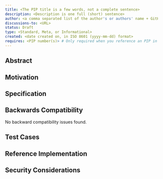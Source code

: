 ```yaml
---
title: <The PIP title is a few words, not a complete sentence>
description: <Description is one full (short) sentence>
author: <a comma separated list of the author's or authors' name + GitHub username (in parenthesis), or name and email (in angle brackets).  Example, FirstName LastName (@GitHubUsername), FirstName LastName <foo@bar.com>, FirstName (@GitHubUsername) and GitHubUsername (@GitHubUsername)>
discussions-to: <URL>
status: Draft
type: <Standard, Meta, or Informational>
created: <date created on, in ISO 8601 (yyyy-mm-dd) format>
requires: <PIP number(s)> # Only required when you reference an PIP in the `Specification` section. Otherwise, remove this field, example: 2,3 or 2.
---
```


<!--
  READ PIP-1 (https://pips.pactus.org/PIPS/pip-1) BEFORE USING THIS TEMPLATE!

  This is the suggested template for new PIPs.
  After you have filled in the requisite fields, please delete these comments.
  The title should be 44 characters or less. It should not repeat the PIP number in title.

  TODO: Remove this comment before submitting
-->

## Abstract

<!--
  The Abstract is a multi-sentence (short paragraph) technical summary.
  This should be a very terse and human-readable version of the specification section.
  Someone should be able to read only the abstract to get the gist of what this specification does.

  TODO: Remove this comment before submitting
-->

## Motivation

<!--
  This section is optional.

  The motivation section should include a description of any nontrivial problems the PIP solves.
  It should not describe how the PIP solves those problems, unless it is not immediately obvious.
  It should not describe why the PIP should be made into a standard, unless it is not immediately obvious.

  With a few exceptions, external links are not allowed.
  If you feel that a particular resource would demonstrate a compelling case for your PIP,
  then save it as a printer-friendly PDF, put it in the assets folder, and link to that copy.

  TODO: Remove this comment before submitting
-->

## Specification

<!--
  The Specification section should describe the syntax and semantics of any new feature.
  The specification should be detailed enough to allow competing,
  interoperable implementations for any of the current Pactus platforms.

  TODO: Remove this comment before submitting
-->

## Backwards Compatibility

<!--

  This section is optional.

  All PIPs that introduce backwards incompatibilities must include a section describing these incompatibilities and their severity.
  The PIP must explain how the author proposes to deal with these incompatibilities.
  PIP submissions without a sufficient backwards compatibility treatise may be rejected outright.

  The current placeholder is acceptable for a draft.

  TODO: Remove this comment before submitting
-->

No backward compatibility issues found.

## Test Cases

<!--
  This section is optional.

  The Test Cases section should include expected input/output pairs, but may include a succinct set of executable tests.
  It should not include project build files.
  No new requirements may be be introduced here (meaning an implementation following only the Specification section should pass all tests here.)
  If the test suite is too large to reasonably be included inline, then consider adding it as one or more files in `../assets/pip-####/`.
  External links will not be allowed

  TODO: Remove this comment before submitting
-->

## Reference Implementation

<!--
  This section is optional.

  The Reference Implementation section should include a minimal implementation that assists in understanding or implementing this specification.
  It should not include project build files.
  The reference implementation is not a replacement for the Specification section, and the proposal should still be understandable without it.
  If the reference implementation is too large to reasonably be included inline, then consider adding it as one or more files in `../assets/pip-####/`. External links will not be allowed.

  TODO: Remove this comment before submitting
-->

## Security Considerations

<!--
  All PIPs must contain a section that discusses the security implications/considerations relevant to the proposed change.
  Include information that might be important for security discussions, surfaces risks and can be used throughout the life cycle of the proposal.
  For example, include security-relevant design decisions, concerns, important discussions, implementation-specific guidance and pitfalls, an outline of threats and risks and how they are being addressed.
  PIP submissions missing the "Security Considerations" section will be rejected.
  A PIP cannot proceed to status "Final" without a Security Considerations discussion deemed sufficient by the reviewers.

  The current placeholder is acceptable for a draft.

  TODO: Remove this comment before submitting
-->
